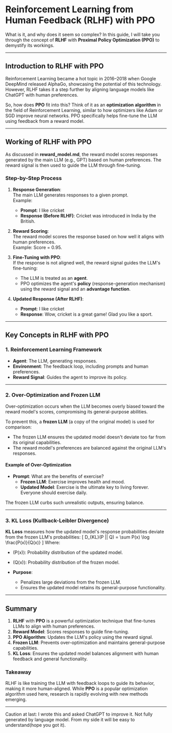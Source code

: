# **Reinforcement Learning from Human Feedback (RLHF) with PPO**

What is it, and why does it seem so complex? In this guide, I will take you through the concept of **RLHF** with **Proximal Policy Optimization (PPO)** to demystify its workings.

---

## **Introduction to RLHF with PPO**

Reinforcement Learning became a hot topic in 2016–2018 when Google DeepMind released AlphaGo, showcasing the potential of this technology.  
However, RLHF takes it a step further by aligning language models like ChatGPT with human preferences.  

So, how does **PPO** fit into this? Think of it as an **optimization algorithm** in the field of Reinforcement Learning, similar to how optimizers like Adam or SGD improve neural networks. PPO specifically helps fine-tune the LLM using feedback from a reward model.

---

## **Working of RLHF with PPO**

As discussed in **reward_model.md**, the reward model scores responses generated by the main LLM (e.g., GPT) based on human preferences. The reward signal is then used to guide the LLM through fine-tuning.

### **Step-by-Step Process**
1. **Response Generation**:  
   The main LLM generates responses to a given prompt.  
   Example:
   - **Prompt**: I like cricket  
   - **Response (Before RLHF)**: Cricket was introduced in India by the British.

2. **Reward Scoring**:  
   The reward model scores the response based on how well it aligns with human preferences.  
   Example: Score = 0.95.

3. **Fine-Tuning with PPO**:  
   If the response is not aligned well, the reward signal guides the LLM's fine-tuning:
   - The LLM is treated as an **agent**.
   - PPO optimizes the agent's **policy** (response-generation mechanism) using the reward signal and an **advantage function**.

4. **Updated Response (After RLHF)**:  
   - **Prompt**: I like cricket  
   - **Response**: Wow, cricket is a great game! Glad you like a sport.

---

## **Key Concepts in RLHF with PPO**

### **1. Reinforcement Learning Framework**
- **Agent**: The LLM, generating responses.
- **Environment**: The feedback loop, including prompts and human preferences.
- **Reward Signal**: Guides the agent to improve its policy.

---

### **2. Over-Optimization and Frozen LLM**
Over-optimization occurs when the LLM becomes overly biased toward the reward model's scores, compromising its general-purpose abilities.  

To prevent this, a **frozen LLM** (a copy of the original model) is used for comparison:
- The frozen LLM ensures the updated model doesn't deviate too far from its original capabilities.
- The reward model's preferences are balanced against the original LLM's responses.

#### **Example of Over-Optimization**
- **Prompt**: What are the benefits of exercise?  
  - **Frozen LLM**: Exercise improves health and mood.  
  - **Updated Model**: Exercise is the ultimate key to living forever. Everyone should exercise daily.

The frozen LLM curbs such unrealistic outputs, ensuring balance.

---

### **3. KL Loss (Kullback-Leibler Divergence)**
**KL Loss** measures how the updated model's response probabilities deviate from the frozen LLM's probabilities:
\[
D_{KL}(P || Q) = \sum P(x) \log \frac{P(x)}{Q(x)}
\]
Where:
- \(P(x)\): Probability distribution of the updated model.
- \(Q(x)\): Probability distribution of the frozen model.

- **Purpose**:  
  - Penalizes large deviations from the frozen LLM.  
  - Ensures the updated model retains its general-purpose functionality.  

---

## **Summary**
1. **RLHF** with **PPO** is a powerful optimization technique that fine-tunes LLMs to align with human preferences.
2. **Reward Model**: Scores responses to guide fine-tuning.  
3. **PPO Algorithm**: Updates the LLM's policy using the reward signal.  
4. **Frozen LLM**: Prevents over-optimization and maintains general-purpose capabilities.  
5. **KL Loss**: Ensures the updated model balances alignment with human feedback and general functionality.

### **Takeaway**
RLHF is like training the LLM with feedback loops to guide its behavior, making it more human-aligned. While **PPO** is a popular optimization algorithm used here, research is rapidly evolving with new methods emerging.

---

Caution at last: I wrote this and asked ChatGPT to improve it. Not fully generated by language model. From my side it will be easy to understand(hope you got it).